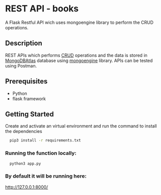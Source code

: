 
# REST API - books
A Flask Restful API wich uses mongoengine library to perform the CRUD operations.




## Description
REST APIs which performs [CRUD](https://www.codecademy.com/article/what-is-crud) operations and the data is stored in [MongoDBAtlas](https://www.mongodb.com/cloud/atlas/register) database using [mongoengine](https://docs.mongoengine.org/tutorial.html) library. APIs can be tested using Postman.
## Prerequisites
* Python  
* flask framework
##  Getting Started
Create and activate an virtual environment and run the command to install the dependencies
```bash
  pip3 install -r requirements.txt
```

### Running the function locally:

```bash
  python3 app.py
```


### By default it will be running here:

http://127.0.0.1:8000/




